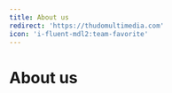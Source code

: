 ```yaml
---
title: About us
redirect: 'https://thudomultimedia.com'
icon: 'i-fluent-mdl2:team-favorite'
---
```

# About us
